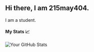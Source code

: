 ## Hi there, I am 215may404.
I am a student. 
#### My Stats 📈
![Your GitHub Stats](https://github-readme-stats.vercel.app/api?username=215may404&show_icons=true&theme=tokyonight)
